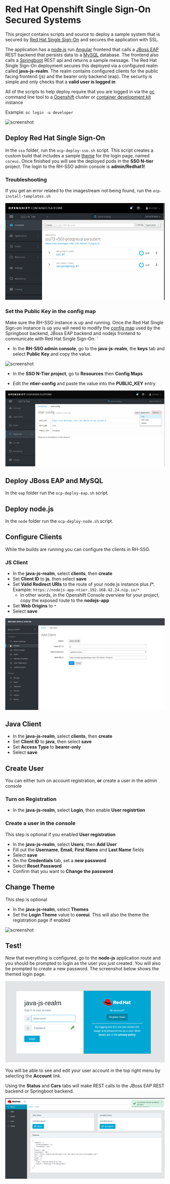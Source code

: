 # Red Hat Openshift Single Sign-On Secured Systems

This project contains scripts and source to deploy a sample system that is secured by [Red Hat Single Sign-On](https://access.redhat.com/products/red-hat-single-sign-on) and secures the application with SSL.

The application has a [node.js](https://nodejs.org/en/) run [Angular](https://angular.io/) frontend that calls a 
[JBoss EAP](https://access.redhat.com/products/red-hat-jboss-enterprise-application-platform/) REST backend that persists data
to a [MySQL](https://www.mysql.com/) database. The frontend also calls a [Springboot](https://spring.io/projects/spring-boot) REST api and returns a sample message.
The Red Hat Single Sign-On deployment secures this deployed via a configured realm called **java-js-realm**.  The realm contains
configured clients for the public facing frontend (js) and the bearer only backend (eap). The security is simple and only checks that a **valid user is logged in**

All of the scripts to help deploy require that you are logged in via the [oc](https://docs.openshift.com/container-platform/3.11/cli_reference/get_started_cli.html) command line tool to 
a [Openshift](https://www.openshift.com/) cluster or [container development kit](https://developers.redhat.com/products/cdk/download/) instance

Example: `oc login -u developer`

![screenshot](./screenshots/summary.png)

## Deploy Red Hat Single Sign-On

In the `sso` folder, run the `ocp-deploy-sso.sh` script.  This script creates a custom build that includes a sample [theme](https://access.redhat.com/documentation/en-us/red_hat_single_sign-on/7.3/html/server_developer_guide/themes) for the login page, named `coreui`. Once finished you will see the deployed pods in the **SSO N-tier** project.
The login to the RH-SSO admin console is **admin/Redhat1!**

### Troubleshooting

If you get an error related to the imagestream not being found, run the `ocp-install-templates.sh`

![screenshot](./screenshots/sso.png)

### Set the Public Key in the config map

Make sure the RH-SSO instance is up and running. Once the Red Hat Single Sign-on instance is up you will need to modify the [config map](https://docs.openshift.com/container-platform/3.10/dev_guide/configmaps.html) used
by the Springboot backend, JBoss EAP backend and nodejs frontend to communicate with Red Hat Single Sign-On.
`
* In the **RH-SSO admin console**, go to the **java-js-realm**, the **keys** tab and select **Public Key** and copy the value.

![screenshot](./screenshots/key.png)

* In the **SSO N-Tier project**, go to **Resources** then **Config Maps**

* Edit the **ntier-config** and paste the value into the **PUBLIC_KEY** entry

![screenshot](./screenshots/config.png)

## Deploy JBoss EAP and MySQL

In the `eap` folder run the `ocp-deploy-eap.sh` script.

## Deploy node.js

In the `node` folder run the `ocp-deploy-node.sh` script.

## Configure Clients

While the builds are running you can configure the clients in RH-SSO. 

### JS Client
* In the **java-js-realm**, select **clients**, then **create**
* Set **Client ID** to **js**, then select **save**
* Set **Valid Redirect URIs** to the route of your node.js instance plus **/***.  Example: `https://nodejs-app-ntier.192.168.42.24.nip.io/*`
  * In other words, in the Openshift Console overview for your project, copy the exposed route to the **nodejs-app**
* Set **Web Origins** to `*` 
* Select **save**

![screenshot](./screenshots/js.png)

## Java Client
* In the **java-js-realm**, select **clients**, then **create**
* Set **Client ID** to **java**, then select **save**
* Set **Access Type** to **bearer-only**
* Select **save**
 
## Create User

You can either turn on account registration, **or** create a user in the admin console

### Turn on Registration
* In the **java-js-realm**, select **Login**, then enable **User registrtion**

### Create a user in the console

This step is optional if you enabled **User registration**

* In the **java-js-realm**, select **Users**, then **Add User**
* Fill out the **Username**, **Email**, **First Name** and **Last Name** fields
* Select **save**
* On the **Credentials** tab, set a **new password**
* Select **Reset Password**
* Confirm that you want to **Change the password**

## Change Theme

This step is optional

* In the **java-js-realm**, select **Themes**
* Set the **Login Theme** value to **coreui**. This will also the theme the registration page if enabled

![screenshot](./screenshots/theme-config.png)

## Test!

Now that everything is configured, go to the **node-js** application route and you should be prompted to login as the user you just created. You will also be prompted to create a new password. The screenshot below shows the themed login page.

![screenshot](./screenshots/theme.png)

You will be able to see and edit your user account in the top right menu by selecting the **Account** link.

Using the **Status** and **Cars** tabs will make REST calls to the JBoss EAP REST backend or Springboot backend. 

![screenshot](./screenshots/test.png)


